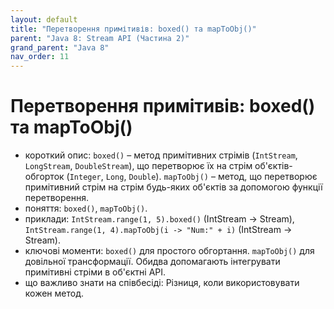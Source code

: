 ```yaml
---
layout: default
title: "Перетворення примітивів: boxed() та mapToObj()"
parent: "Java 8: Stream API (Частина 2)"
grand_parent: "Java 8"
nav_order: 11
---
```


# Перетворення примітивів: boxed() та mapToObj()

*   короткий опис: `boxed()` – метод примітивних стрімів (`IntStream`, `LongStream`, `DoubleStream`), що перетворює їх на стрім об'єктів-обгорток (`Integer`, `Long`, `Double`). `mapToObj()` – метод, що перетворює примітивний стрім на стрім будь-яких об'єктів за допомогою функції перетворення.
*   поняття: `boxed()`, `mapToObj()`.
*   приклади: `IntStream.range(1, 5).boxed()` (IntStream → Stream<Integer>), `IntStream.range(1, 4).mapToObj(i -> "Num:" + i)` (IntStream → Stream<String>).
*   ключові моменти: `boxed()` для простого обгортання. `mapToObj()` для довільної трансформації. Обидва допомагають інтегрувати примітивні стріми в об'єктні API.
*   що важливо знати на співбесіді: Різниця, коли використовувати кожен метод.
